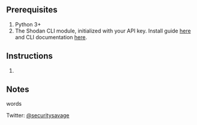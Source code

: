 ## Prerequisites

1. Python 3+
2. The Shodan CLI module, initialized with your API key. Install guide [here](https://help.shodan.io/command-line-interface/0-installation) and CLI documentation [here](https://cli.shodan.io/).

## Instructions

1. 

## Notes

words

Twitter: [@securitysavage](https://twitter.com/securitysavage)